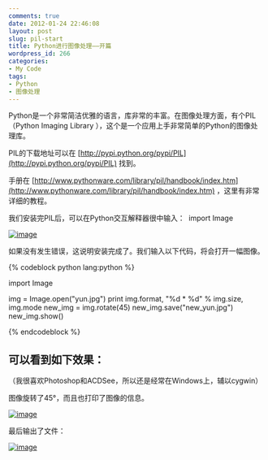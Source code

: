 ```yaml
---
comments: true
date: 2012-01-24 22:46:08
layout: post
slug: pil-start
title: Python进行图像处理——开篇
wordpress_id: 266
categories:
- My Code
tags:
- Python
- 图像处理
---
```


Python是一个非常简洁优雅的语言，库非常的丰富。在图像处理方面，有个PIL（Python Imaging Library ），这个是一个应用上手非常简单的Python的图像处理库。

PIL的下载地址可以在 [http://pypi.python.org/pypi/PIL](http://pypi.python.org/pypi/PIL) 找到。

手册在 [http://www.pythonware.com/library/pil/handbook/index.htm](http://www.pythonware.com/library/pil/handbook/index.htm) ，这里有非常详细的教程。

我们安装完PIL后，可以在Python交互解释器很中输入：  import Image

[![image](http://www.everet.org/wp-content/uploads/2012/01/image_thumb.png)](http://www.everet.org/wp-content/uploads/2012/01/image.png)

如果没有发生错误，这说明安装完成了。我们输入以下代码，将会打开一幅图像。


{% codeblock python lang:python %}

import Image

img = Image.open("yun.jpg")
print img.format, "%d * %d" % img.size, img.mode
new_img = img.rotate(45)
new_img.save("new_yun.jpg")
new_img.show()

{% endcodeblock %}


<!-- more -->


## **可以看到如下效果：**


（我很喜欢Photoshop和ACDSee，所以还是经常在Windows上，辅以cygwin）

图像旋转了45°，而且也打印了图像的信息。

[![image](http://www.everet.org/wp-content/uploads/2012/01/image_thumb1.png)](http://www.everet.org/wp-content/uploads/2012/01/image1.png)

最后输出了文件：

[![image](http://www.everet.org/wp-content/uploads/2012/01/image_thumb2.png)](http://www.everet.org/wp-content/uploads/2012/01/image2.png)
